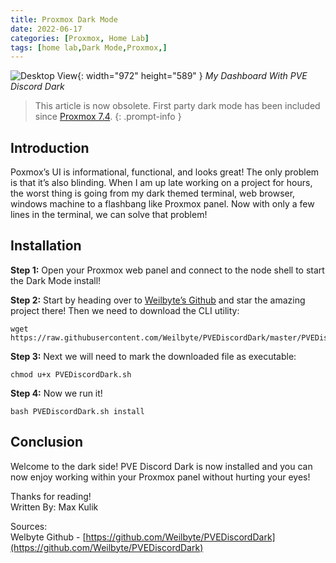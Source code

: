 ```yaml
---
title: Proxmox Dark Mode
date: 2022-06-17
categories: [Proxmox, Home Lab]
tags: [home lab,Dark Mode,Proxmox,]
---
```


![Desktop View](/klabsdev/images/ProxmoxExample.png){: width="972" height="589" }
_My Dashboard With PVE Discord Dark_

> This article is now obsolete. First party dark mode has been included since [Proxmox 7.4](https://www.proxmox.com/en/about/press-releases/proxmox-virtual-environment-7-4).
{: .prompt-info }

## Introduction
Poxmox’s UI is informational, functional, and looks great! The only problem is that it’s also blinding. When I am up late working on a project for hours, the worst thing is going from my dark themed terminal, web browser, windows machine to a flashbang like Proxmox panel. Now with only a few lines in the terminal, we can solve that problem! 

## Installation
**Step 1:** Open your Proxmox web panel and connect to the node shell to start the Dark Mode install!

**Step 2:** Start by heading over to [Weilbyte’s Github](https://github.com/Weilbyte/PVEDiscordDark) and star the amazing project there! Then we need to download the CLI utility:
```console
wget https://raw.githubusercontent.com/Weilbyte/PVEDiscordDark/master/PVEDiscordDark.sh
```

**Step 3:** Next we will need to mark the downloaded file as executable:
```console
chmod u+x PVEDiscordDark.sh
```

**Step 4:** Now we run it!
```console
bash PVEDiscordDark.sh install
```


## Conclusion
Welcome to the dark side! PVE Discord Dark is now installed and you can now enjoy working within your Proxmox panel without hurting your eyes!

Thanks for reading!
<br>
Written By: Max Kulik


Sources:
<br>
Welbyte Github - [https://github.com/Weilbyte/PVEDiscordDark](https://github.com/Weilbyte/PVEDiscordDark)
